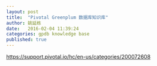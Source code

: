 ```yaml
---
layout: post
title:  "Pivotal Greenplum 数据库知识库"
author: 姚延栋
date:   2016-02-04 11:39:24
categories: gpdb knowledge base
published: true
---
```


https://support.pivotal.io/hc/en-us/categories/200072608